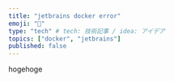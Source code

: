 ```yaml
---
title: "jetbrains docker error"
emoji: "🔖"
type: "tech" # tech: 技術記事 / idea: アイデア
topics: ["docker", "jetbrains"]
published: false
---
```


hogehoge